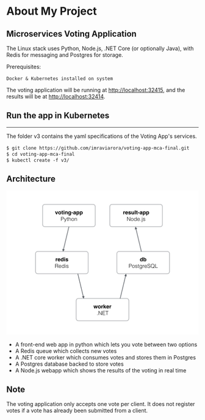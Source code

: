 About My Project
=========


## Microservices Voting Application

The Linux stack uses Python, Node.js, .NET Core (or optionally Java), with Redis for messaging and Postgres for storage.

Prerequisites:
```
Docker & Kubernetes installed on system
```
The voting application will be running at [http://localhost:32415](http://localhost:32415), and the results will be at [http://localhost:32414](http://localhost:32414).

## Run the app in Kubernetes
-------------------------

The folder v3 contains the yaml specifications of the Voting App's services.

```
$ git clone https://github.com/imraviarora/voting-app-mca-final.git
$ cd voting-app-mca-final
$ kubectl create -f v3/
```

Architecture
-----

![Architecture diagram](architecture.png)

* A front-end web app in python which lets you vote between two options
* A Redis queue which collects new votes
* A .NET core worker which consumes votes and stores them in Postgres
* A Postgres database backed to store votes
* A Node.js webapp which shows the results of the voting in real time


Note
----

The voting application only accepts one vote per client. It does not register votes if a vote has already been submitted from a client.
